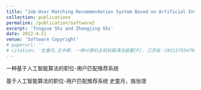 ```yaml
---
title: "Job-User Matching Recommendation System Based on Artificial Intelligence Algorithm"
collection: publications
permalink: /publication/software2
excerpt: 'Tongyue Shi and Zhangjing Shi'
date: 2022-4-11
venue: 'Software Copyright'
# paperurl: ''
# citation: '史童月,王中卿. 一种计算机主机机箱清洁装置[P]. 江苏省：CN215785470U,2022-02-11.'
---
```

一种基于人工智能算法的职位-用户匹配推荐系统

基于人工智能算法的职位-用户匹配推荐系统
史童月，施张璟